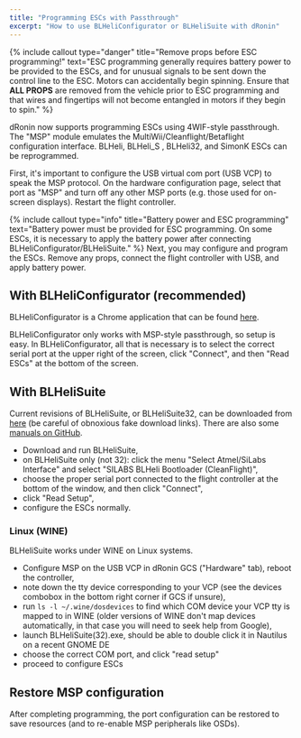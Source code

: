 ```yaml
---
title: "Programming ESCs with Passthrough"
excerpt: "How to use BLHeliConfigurator or BLHeliSuite with dRonin"
---
```


{% include callout type="danger" title="Remove props before ESC programming!" text="ESC programming generally requires battery power to be provided to the ESCs, and for unusual signals to be sent down the control line to the ESC.  Motors can accidentally begin spinning.  Ensure that **ALL PROPS** are removed from the vehicle prior to ESC programming and that wires and fingertips will not become entangled in motors if they begin to spin." %}

dRonin now supports programming ESCs using 4WIF-style passthrough.  The "MSP" module emulates the MultiWii/Cleanflight/Betaflight configuration interface.  BLHeli, BLHeli_S , BLHeli32, and SimonK ESCs can be reprogrammed.

First, it's important to configure the USB virtual com port (USB VCP) to speak the MSP protocol.  On the hardware configuration page, select that port as "MSP" and turn off any other MSP ports (e.g. those used for on-screen displays). Restart the flight controller.

{% include callout type="info" title="Battery power and ESC programming" text="Battery power must be provided for ESC programming.  On some ESCs, it is necessary to apply the battery power after connecting BLHeliConfigurator/BLHeliSuite." %}
Next, you may configure and program the ESCs.  Remove any props, connect the flight controller with USB, and apply battery power.

## With BLHeliConfigurator (recommended)

BLHeliConfigurator is a Chrome application that can be found [here](https://chrome.google.com/webstore/detail/blheli-configurator/mejfjggmbnocnfibbibmoogocnjbcjnk?hl=en).

BLHeliConfigurator only works with MSP-style passthrough, so setup is easy.  In BLHeliConfigurator, all that is necessary is to select the correct serial port at the upper right of the screen, click "Connect", and then "Read ESCs" at the bottom of the screen.

## With BLHeliSuite

Current revisions of BLHeliSuite, or BLHeliSuite32, can be downloaded from [here](https://www.mediafire.com/folder/dx6kfaasyo24l/BLHeliSuite) (be careful of obnoxious fake download links).  There are also some [manuals on GitHub](https://github.com/4712/BLHeliSuite/tree/master/Manuals).

- Download and run BLHeliSuite,
- on BLHeliSuite only (not 32): click the menu "Select Atmel/SiLabs Interface" and select "SILABS BLHeli Bootloader (CleanFlight)",
- choose the proper serial port connected to the flight controller at the bottom of the window, and then click "Connect",
- click "Read Setup",
- configure the ESCs normally.

### Linux (WINE)

BLHeliSuite works under WINE on Linux systems.
 - Configure MSP on the USB VCP in dRonin GCS ("Hardware" tab), reboot the controller,
 - note down the tty device corresponding to your VCP (see the devices combobox in the bottom right corner if GCS if unsure),
 - run `ls -l ~/.wine/dosdevices` to find which COM device your VCP tty is mapped to in WINE (older versions of WINE don't map devices automatically, in that case you will need to seek help from Google),
 - launch BLHeliSuite(32).exe, should be able to double click it in Nautilus on a recent GNOME DE
 - choose the correct COM port, and click "read setup"
 - proceed to configure ESCs

## Restore MSP configuration

After completing programming, the port configuration can be restored to save resources (and to re-enable MSP peripherals like OSDs).
